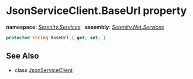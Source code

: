 # JsonServiceClient.BaseUrl property
**namespace:** *[Serenity.Services](../../README.md#serenity.services-namespace)*   **assembly**: *[Serenity.Net.Services](../../README.md)*

```csharp
protected string BaseUrl { get; set; }
```

## See Also

* class [JsonServiceClient](../JsonServiceClient.md)